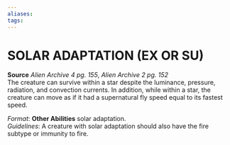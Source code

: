 ```yaml
---
aliases: 
tags: 
---
```

# SOLAR ADAPTATION (EX OR SU)

**Source** _Alien Archive 4 pg. 155_, _Alien Archive 2 pg. 152_  
The creature can survive within a star despite the luminance, pressure, radiation, and convection currents. In addition, while within a star, the creature can move as if it had a supernatural fly speed equal to its fastest speed.

_Format_: **Other Abilities** solar adaptation.  
_Guidelines_: A creature with solar adaptation should also have the fire subtype or immunity to fire.
